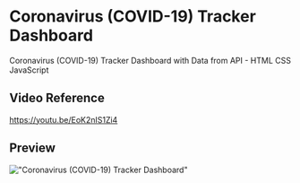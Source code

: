 # Coronavirus (COVID-19) Tracker Dashboard

Coronavirus (COVID-19) Tracker Dashboard with Data from API - HTML CSS JavaScript

## Video Reference

<https://youtu.be/EoK2nIS1Zi4>

## Preview

!["Coronavirus (COVID-19) Tracker Dashboard"](https://user-images.githubusercontent.com/67447840/113251512-971b0680-92ec-11eb-96cc-b928a6521e53.png "Coronavirus (COVID-19) Tracker Dashboard")
